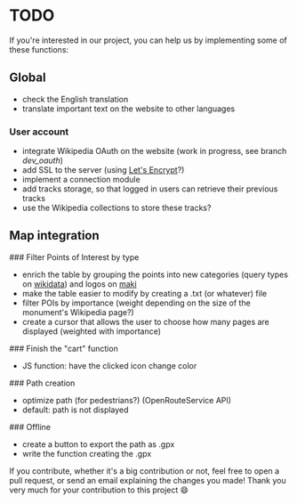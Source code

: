 TODO
=======

If you're interested in our project, you can help us by implementing some of these functions:

## Global
 - check the English translation
 - translate important text on the website to other languages

### User account
 - integrate Wikipedia OAuth on the website (work in progress, see branch *dev_oauth*)
 - add SSL to the server (using [Let's Encrypt](https://letsencrypt.org/)?)
 - implement a connection module
 - add tracks storage, so that logged in users can retrieve their previous tracks
 - use the Wikipedia collections to store these tracks?

## Map integration
### Filter Points of Interest by type
 - enrich the table by grouping the points into new categories (query types on [wikidata](https://www.wikidata.org/wiki/Wikidata:Main_Page)) and logos on [maki](https://www.mapbox.com/maki/)
 - make the table easier to modify by creating a .txt (or whatever) file
 - filter POIs by importance (weight depending on the size of the monument's Wikipedia page?)
 - create a cursor that allows the user to choose how many pages are displayed (weighted with importance)

### Finish the "cart" function
 - JS function: have the clicked icon change color

### Path creation
 - optimize path (for pedestrians?) (OpenRouteService API)
 - default: path is not displayed

### Offline
 - create a button to export the path as .gpx
 - write the function creating the .gpx

If you contribute, whether it's a big contribution or not, feel free to open a pull request, or send an email explaining the changes you made!
Thank you very much for your contribution to this project :smile: